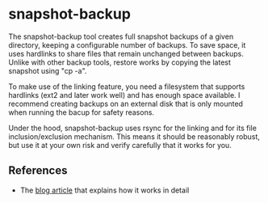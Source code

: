 snapshot-backup
===============

The snapshot-backup tool creates full snapshot backups of a given directory,
keeping a configurable number of backups. To save space, it uses hardlinks
to share files that remain unchanged between backups. Unlike with other
backup tools, restore works by copying the latest snapshot using "cp -a".

To make use of the linking feature, you need a filesystem that supports
hardlinks (ext2 and later work well) and has enough space available. I
recommend creating backups on an external disk that is only mounted when
running the bacup for safety reasons.

Under the hood, snapshot-backup uses rsync for the linking and for its
file inclusion/exclusion mechanism. This means it should be reasonably
robust, but use it at your own risk and verify carefully that it works
for you.


References
----------

  * The [blog article](http://blog.mafr.de/2008/06/26/rsync-backups/) that
    explains how it works in detail

